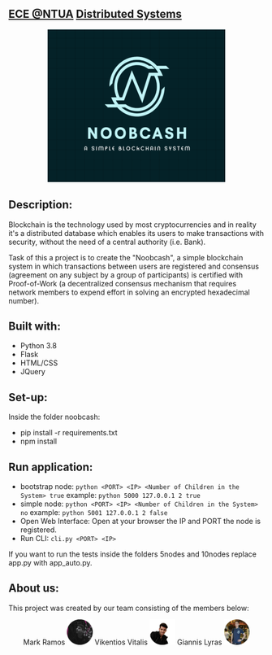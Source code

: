 ## [ECE @NTUA](https://www.ece.ntua.gr/en/undergraduate/info) [Distributed Systems](https://www.ece.ntua.gr/en/undergraduate/courses/3377)

<p align="center">
  <img src="noobcash/etc/logo.png" alt="DS's Custom Image" width="350" height="300" />
</p>

## Description: 
Blockchain is the technology used by most cryptocurrencies and in reality it's a distributed database which enables its users to make transactions with security, without the need of a central authority (i.e. Bank).

Task of this a project is to create the "Noobcash", a simple blockchain system in which transactions
between users are registered and consensus (agreement on any subject by a group of participants) is certified with Proof-of-Work (a decentralized consensus mechanism that requires network members to expend effort in solving an encrypted hexadecimal number).

## Built with:
* Python 3.8
* Flask
* HTML/CSS
* JQuery

## Set-up:
Inside the folder noobcash:
* pip install -r requirements.txt
* npm install

## Run application:
* bootstrap node: ``python <PORT> <IP> <Number of Children in the System> true``
 example: ``python 5000 127.0.0.1 2 true``
* simple node: ``python <PORT> <IP> <Number of Children in the System> no``
 example: ``python 5001 127.0.0.1 2 false``
* Open Web Interface: Open at your browser the IP and PORT the node is registered.
* Run CLI: ``cli.py <PORT> <IP>``

If you want to run the tests inside the folders 5nodes and 10nodes replace app.py with app_auto.py.

## About us:
This project was created by our team consisting of the members below:

<p align="center">
    <a> Mark Ramos <img src="/noobcash/static/mark.png" href="https://github.com/MarkRamosS" width="10%"> </a>  
    <a> Vikentios Vitalis <img src="/noobcash/static/vikentios.png" href="https://github.com/VikentiosVitalis" width="10%"></a>  
    <a> Giannis Lyras <img src="/noobcash/static/giannis.png" href="https://github.com/ioannislyras98" width="10%"></a>
<p>
